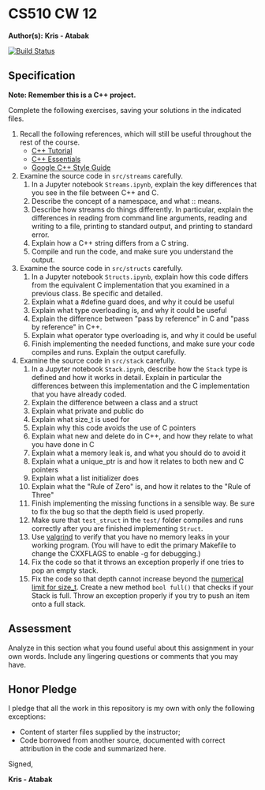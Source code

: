 # CS510 CW 12

**Author(s):** **Kris - Atabak**

[![Build Status](https://travis-ci.org/chapman-cs510-2017f/cw-12-chris_atabak.svg?branch=master)](https://travis-ci.org/chapman-cs510-2017f/cw-12-chris_atabak)

## Specification

**Note: Remember this is a C++ project.**

Complete the following exercises, saving your solutions in the indicated files. 

1. Recall the following references, which will still be useful throughout the rest of the course.
    * [C++ Tutorial](http://www.cplusplus.com/doc/tutorial/)
    * [C++ Essentials](https://tfetimes.com/wp-content/uploads/2015/09/CppEssentials.pdf)
    * [Google C++ Style Guide](https://google.github.io/styleguide/cppguide.html)
1. Examine the source code in ```src/streams``` carefully. 
    1. In a Jupyter notebook ```Streams.ipynb```, explain the key differences that you see in the file between C++ and C.
    1. Describe the concept of a namespace, and what :: means.
    1. Describe how streams do things differently. In particular, explain the differences in reading from command line arguments, reading and writing to a file, printing to standard output, and printing to standard error.
    1. Explain how a C++ string differs from a C string.
    1. Compile and run the code, and make sure you understand the output.
1. Examine the source code in ```src/structs``` carefully.
    1. In a Jupyter notebook ```Structs.ipynb```, explain how this code differs from the equivalent C implementation that you examined in a previous class. Be specific and detailed.
    1. Explain what a #define guard does, and why it could be useful
    1. Explain what type overloading is, and why it could be useful
    1. Explain the difference between "pass by reference" in C and "pass by reference" in C++.
    1. Explain what operator type overloading is, and why it could be useful
    1. Finish implementing the needed functions, and make sure your code compiles and runs. Explain the output carefully.
1. Examine the source code in ```src/stack``` carefully. 
    1. In a Jupyter notebook ```Stack.ipynb```, describe how the ```Stack``` type is defined and how it works in detail. Explain in particular the differences between this implementation and the C implementation that you have already coded. 
    1. Explain the difference between a class and a struct
    1. Explain what private and public do
    1. Explain what size_t is used for
    1. Explain why this code avoids the use of C pointers
    1. Explain what new and delete do in C++, and how they relate to what you have done in C
    1. Explain what a memory leak is, and what you should do to avoid it
    1. Explain what a unique_ptr is and how it relates to both new and C pointers
    1. Explain what a list initializer does
    1. Explain what the "Rule of Zero" is, and how it relates to the "Rule of Three"
    1. Finish implementing the missing functions in a sensible way. Be sure to fix the bug so that the depth field is used properly.
    1. Make sure that ```test_struct``` in the ```test/``` folder compiles and runs correctly after you are finished implementing ```Struct```.
    1. Use [valgrind](http://valgrind.org/docs/manual/quick-start.html) to verify that you have no memory leaks in your working program. (You will have to edit the primary Makefile to change the CXXFLAGS to enable -g for debugging.)
    1. Fix the code so that it throws an exception properly if one tries to pop an empty stack.
    1. Fix the code so that depth cannot increase beyond the [numerical limit for size_t](http://en.cppreference.com/w/cpp/types/numeric_limits/max). Create a new method ```bool full()``` that checks if your Stack is full. Throw an exception properly if you try to push an item onto a full stack.


## Assessment

Analyze in this section what you found useful about this assignment in your own words. Include any lingering questions or comments that you may have.



## Honor Pledge

I pledge that all the work in this repository is my own with only the following exceptions:

* Content of starter files supplied by the instructor;
* Code borrowed from another source, documented with correct attribution in the code and summarized here.

Signed,

**Kris - Atabak**

